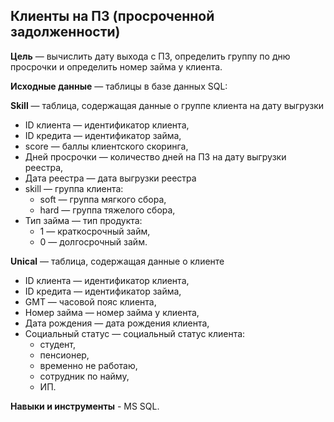 ## Клиенты на ПЗ (просроченной задолженности)

**Цель** — вычислить дату выхода с ПЗ, определить группу по дню просрочки и определить номер займа у клиента.

**Исходные данные** — таблицы в базе данных SQL:

**Skill** — таблица, содержащая данные о группе клиента на дату выгрузки 
- ID клиента — идентификатор клиента,
- ID кредита — идентификатор займа,
- score — баллы клиентского скоринга,
- Дней просрочки — количество дней на ПЗ на дату выгрузки реестра,
- Дата реестра — дата выгрузки реестра
- skill — группа клиента:
  - soft — группа мягкого сбора,
  - hard — группа тяжелого сбора,
- Тип займа — тип продукта:
  - 1 — краткосрочный займ,
  - 0 — долгосрочный займ.
 
**Unical** — таблица, содержащая данные о клиенте 
- ID клиента — идентификатор клиента,
- ID кредита — идентификатор займа,
- GMT — часовой пояс клиента,
- Номер займа — номер займа у клиента,
- Дата рождения — дата рождения клиента,
- Социальный статус — социальный статус клиента:
  - студент,
  - пенсионер,
  - временно не работаю,
  - сотрудник по найму,
  - ИП. 

**Навыки и инструменты** - MS SQL.

